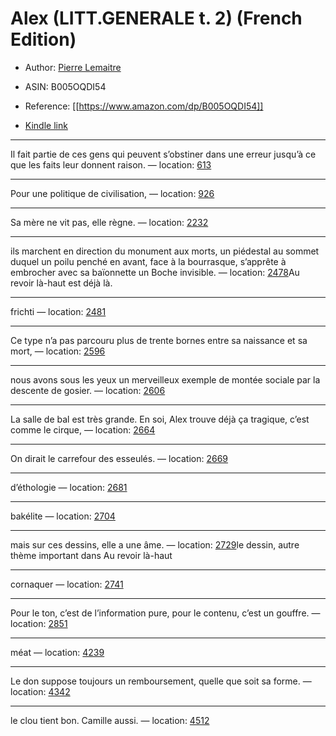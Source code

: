 # Alex (LITT.GENERALE t. 2) (French Edition)

* Author: [Pierre Lemaitre](https://www.amazon.comundefined)
* ASIN: B005OQDI54




* Reference: [[https://www.amazon.com/dp/B005OQDI54]]
* [Kindle link](kindle://book?action=open&asin=B005OQDI54)


---
Il fait partie de ces gens qui peuvent s’obstiner dans une erreur jusqu’à ce que les faits leur donnent raison. — location: [613](kindle://book?action=open&asin=B005OQDI54&location=613)

---
Pour une politique de civilisation, — location: [926](kindle://book?action=open&asin=B005OQDI54&location=926)

---
Sa mère ne vit pas, elle règne. — location: [2232](kindle://book?action=open&asin=B005OQDI54&location=2232)

---
ils marchent en direction du monument aux morts, un piédestal au sommet duquel un poilu penché en avant, face à la bourrasque, s’apprête à embrocher avec sa baïonnette un Boche invisible. — location: [2478](kindle://book?action=open&asin=B005OQDI54&location=2478)Au revoir là-haut est déjà là.

---
frichti — location: [2481](kindle://book?action=open&asin=B005OQDI54&location=2481)

---
Ce type n’a pas parcouru plus de trente bornes entre sa naissance et sa mort, — location: [2596](kindle://book?action=open&asin=B005OQDI54&location=2596)

---
nous avons sous les yeux un merveilleux exemple de montée sociale par la descente de gosier. — location: [2606](kindle://book?action=open&asin=B005OQDI54&location=2606)

---
La salle de bal est très grande. En soi, Alex trouve déjà ça tragique, c’est comme le cirque, — location: [2664](kindle://book?action=open&asin=B005OQDI54&location=2664)

---
On dirait le carrefour des esseulés. — location: [2669](kindle://book?action=open&asin=B005OQDI54&location=2669)

---
d’éthologie — location: [2681](kindle://book?action=open&asin=B005OQDI54&location=2681)

---
bakélite — location: [2704](kindle://book?action=open&asin=B005OQDI54&location=2704)

---
mais sur ces dessins, elle a une âme. — location: [2729](kindle://book?action=open&asin=B005OQDI54&location=2729)le dessin, autre thème important dans Au revoir là-haut

---
cornaquer — location: [2741](kindle://book?action=open&asin=B005OQDI54&location=2741)

---
Pour le ton, c’est de l’information pure, pour le contenu, c’est un gouffre. — location: [2851](kindle://book?action=open&asin=B005OQDI54&location=2851)

---
méat — location: [4239](kindle://book?action=open&asin=B005OQDI54&location=4239)

---
Le don suppose toujours un remboursement, quelle que soit sa forme. — location: [4342](kindle://book?action=open&asin=B005OQDI54&location=4342)

---
le clou tient bon. Camille aussi. — location: [4512](kindle://book?action=open&asin=B005OQDI54&location=4512)

